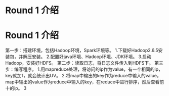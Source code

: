 # Round 1 介绍
# Round 1 介绍
第一步：搭建环境，包括Hadoop环境，Spark环境等。
                1.下载好Hadoop2.6.5安装包，并解压安装。
                2.配置好java环境、Hadoop环境、JDK环境。
                3.启动Hadoop，安装好HDFS。
第二步：读取日志，将日志文件传入到HDFS下。
第三步：编写程序。
                1.用mapreduce处理，将访问的ip作为value，有一个相同的ip，key就加1，就会统计出UV。
                2.将map中输出的key作为reduce中输入的value，map中输出的value作为reduce中输入的key，在reduce中进行排序，然后查看前十的ip。
                3
